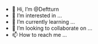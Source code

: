 - 👋 Hi, I’m @Deftturn
- 👀 I’m interested in ...
- 🌱 I’m currently learning ...
- 💞️ I’m looking to collaborate on ...
- 📫 How to reach me ...

<!---
Deftturn/Deftturn is a ✨ special ✨ repository because its `README.md` (this file) appears on your GitHub profile.
You can click the Preview link to take a look at your changes.
--->

